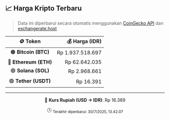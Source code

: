 

<!-- HARGA_KRIPTO -->
## 📈 Harga Kripto Terbaru

> Data ini diperbarui secara otomatis menggunakan [CoinGecko API](https://www.coingecko.com/) dan [exchangerate.host](https://exchangerate.host/)

<div align="center">

| 🪙 Token | 💰 Harga (IDR) |
|:------:|---------------:|
| 🟠 **Bitcoin (BTC)**   | Rp 1.937.518.697 |
| 🔵 **Ethereum (ETH)**  | Rp 62.642.035 |
| 🟣 **Solana (SOL)**    | Rp 2.968.661 |
| 🟢 **Tether (USDT)**   | Rp 16.391 |

---

💱 **Kurs Rupiah (USD → IDR)**: Rp 16.389

🕒 <sub>Terakhir diperbarui: 30/7/2025, 13.42.07</sub>

</div>
<!-- /HARGA_KRIPTO -->